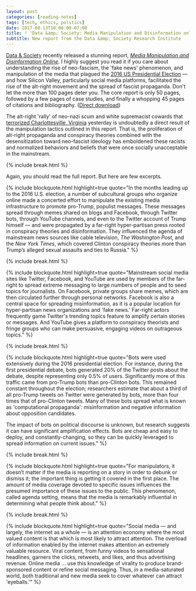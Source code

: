 ```yaml
---
layout: post
categories: [reading-notes]
tags: [tech, ethics, politics]
date: 2017-08-13T10:00:00-07:00
title: ! 'Data &amp; Society: Media Manipulation and Disinformation online'
subtitle: New report from the Data &amp; Society Research Institute
---
```


[Data &amp; Society](https://datasociety.net) recently released a stunning report, [*Media Manipulation and Disinformation Online*](https://datasociety.net/output/media-manipulation-and-disinfo-online/). I highly suggest you read it if you care about understanding the rise of neo-fascism, the 'fake news' phenomenon, and manipulation of the media that plagued the [2016 US Presidential Election](https://en.wikipedia.org/wiki/United_States_presidential_election,_2016) &mdash; and how Silicon Valley, particularly social media platforms, facilitated the rise of the alt-right movement and the spread of fascist propaganda. Don't let the more than 100 pages deter you. The core report is only 50 pages, followed by a few pages of case studies, and finally a whopping 45 pages of citations and bibliography. ([Direct download](https://datasociety.net/pubs/oh/DataAndSociety_MediaManipulationAndDisinformationOnline.pdf))

<!--excerpt-->

The alt-right 'rally' of neo-nazi scum and white supremacist cowards that [terrorized Charlottesville, Virginia](http://www.bbc.com/news/world-us-canada-40914748) yesterday is undoubtedly a direct result of the manipulation tactics outlined in this report. That is, the proliferation of alt-right propaganda and conspiracy theories combined with the desensitization toward neo-fascist ideology has emboldened these racists and normalized behaviors and beliefs that were once socially unacceptable in the mainstream.

{% include break.html %}

Again, you should read the full report. But here are few excerpts.

{% include blockquote.html
    highlight=true
    quote="In the months leading up to the 2016 U.S. election, a number of subcultural groups who organize online made a concerted effort to manipulate the existing media infrastructure to promote pro-Trump, populist messages. These messages spread through memes shared on blogs and Facebook, through Twitter bots, through YouTube channels, and even to the Twitter account of Trump himself &mdash; and were propagated by a far-right hyper-partisan press rooted in conspiracy theories and disinformation. They influenced the agenda of mainstream news sources like cable television, *The Washington Post*, and the *New York Times*, which covered Clinton conspiracy theories more than Trump’s alleged sexual assaults and ties to Russia."
%}

{% include break.html %}

{% include blockquote.html
    highlight=true
    quote="Mainstream social media sites like Twitter, Facebook, and YouTube are used by members of the far-right to spread extreme messaging to large numbers of people and to seed topics for journalists. On Facebook, private groups share memes, which are then circulated further through personal networks. Facebook is also a central space for spreading misinformation, as it is a popular location for hyper-partisan news organizations and 'fake news.' Far-right actors frequently game Twitter's trending topics feature to amplify certain stories or messages. And YouTube gives a platform to conspiracy theorists and fringe groups who can make persuasive, engaging videos on outrageous topics."
%}

{% include break.html %}

{% include blockquote.html
    highlight=true
    quote="Bots were used extensively during the 2016 presidential election. For instance, during the first presidential debate, bots generated 20% of the Twitter posts about the debate, despite representing only 0.5% of users. Significantly more of this traffic came from pro-Trump bots than pro-Clinton bots. This remained constant throughout the election; researchers estimate that about a third of all pro-Trump tweets on Twitter were generated by bots, more than four times that of pro-Clinton tweets. Many of these bots spread what is known as 'computational propaganda': misinformation and negative information about opposition candidates.

The impact of bots on political discourse is unknown, but research suggests it
can have significant amplification effects. Bots are cheap and easy to deploy, and constantly-changing, so they can be quickly leveraged to spread information on current issues."
%}

{% include break.html %}

{% include blockquote.html
    highlight=true
    quote="For manipulators, it doesn’t matter if the media is reporting on a story in order to debunk or dismiss it; the important thing is getting it covered in the first place. The amount of media coverage devoted to specific issues influences the presumed importance of these issues to the public. This phenomenon, called agenda setting, means that the media is remarkably influential in determining what people think about."
%}

{% include break.html %}

{% include blockquote.html
    highlight=true
    quote="Social media &mdash; and largely, the internet as a whole &mdash; is an attention economy where the most valued content is that which is most likely to attract attention. The overload of information enabled by the internet makes attention an extremely valuable resource. Viral content, from funny videos to sensational headlines, garners the clicks, retweets, and likes, and thus advertising revenue. Online media ... use this knowledge of virality to produce brand-sponsored content or refine social messaging. Thus, in a media-saturated world, both traditional and new media seek to cover whatever can attract 'eyeballs.'"
%}
